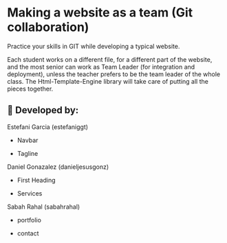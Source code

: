 # Making a website as a team (Git collaboration)

Practice your skills in GIT while developing a typical website.

Each student works on a different file, for a different part of the website, and the most senior can work as Team Leader (for integration and deployment), unless the teacher prefers to be the team leader of the whole class. The Html-Template-Engine library will take care of putting all the pieces together.

## 📝 Developed by: 

Estefani Garcia (estefaniggt)

 - Navbar

 - Tagline

Daniel Gonazalez (danieljesusgonz)

 - First Heading

 - Services

Sabah Rahal (sabahrahal)

 - portfolio

 - contact

